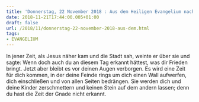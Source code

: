 ```yaml
---
title: 'Donnerstag, 22 November 2018 : Aus dem Heiligen Evangelium nach Lukas - Lk 19,41-44.'
date: 2018-11-21T17:44:00.005+01:00
draft: false
url: /2018/11/donnerstag-22-november-2018-aus-dem.html
tags: 
- EVANGELIUM
---
```


In jener Zeit, als Jesus näher kam und die Stadt sah, weinte er über sie und sagte: Wenn doch auch du an diesem Tag erkannt hättest, was dir Frieden bringt. Jetzt aber bleibt es vor deinen Augen verborgen. Es wird eine Zeit für dich kommen, in der deine Feinde rings um dich einen Wall aufwerfen, dich einschließen und von allen Seiten bedrängen. Sie werden dich und deine Kinder zerschmettern und keinen Stein auf dem andern lassen; denn du hast die Zeit der Gnade nicht erkannt.